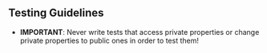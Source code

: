 ## Testing Guidelines

- **IMPORTANT**: Never write tests that access private properties or change private properties to public ones in order to test them!